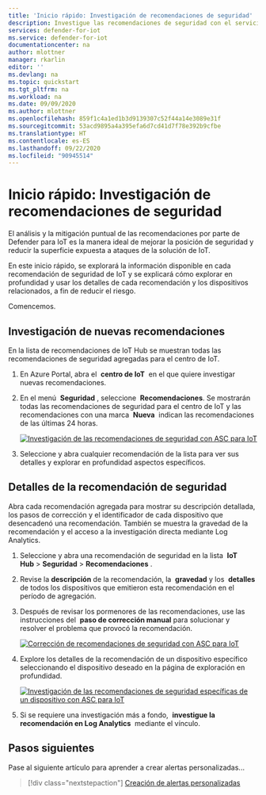 ```yaml
---
title: 'Inicio rápido: Investigación de recomendaciones de seguridad'
description: Investigue las recomendaciones de seguridad con el servicio de seguridad Defender para IoT.
services: defender-for-iot
ms.service: defender-for-iot
documentationcenter: na
author: mlottner
manager: rkarlin
editor: ''
ms.devlang: na
ms.topic: quickstart
ms.tgt_pltfrm: na
ms.workload: na
ms.date: 09/09/2020
ms.author: mlottner
ms.openlocfilehash: 859f1c4a1ed1b3d9139307c52f44a14e3089e31f
ms.sourcegitcommit: 53acd9895a4a395efa6d7cd41d7f78e392b9cfbe
ms.translationtype: HT
ms.contentlocale: es-ES
ms.lasthandoff: 09/22/2020
ms.locfileid: "90945514"
---
```

# <a name="quickstart-investigate-security-recommendations"></a>Inicio rápido: Investigación de recomendaciones de seguridad


El análisis y la mitigación puntual de las recomendaciones por parte de Defender para IoT es la manera ideal de mejorar la posición de seguridad y reducir la superficie expuesta a ataques de la solución de IoT.

En este inicio rápido, se explorará la información disponible en cada recomendación de seguridad de IoT y se explicará cómo explorar en profundidad y usar los detalles de cada recomendación y los dispositivos relacionados, a fin de reducir el riesgo.

Comencemos.

## <a name="investigate-new-recommendations"></a>Investigación de nuevas recomendaciones

En la lista de recomendaciones de IoT Hub se muestran todas las recomendaciones de seguridad agregadas para el centro de IoT.

1.  En Azure Portal, abra el  **centro de IoT**  en el que quiere investigar nuevas recomendaciones.

1.  En el menú  **Seguridad** , seleccione  **Recomendaciones**. Se mostrarán todas las recomendaciones de seguridad para el centro de IoT y las recomendaciones con una marca  **Nueva**  indican las recomendaciones de las últimas 24 horas. 

    [ ![Investigación de las recomendaciones de seguridad con ASC para IoT](media/quickstart/investigate-security-recommendations-inline.png)](media/quickstart/investigate-security-recommendations-expanded.png#lightbox)


1.  Seleccione y abra cualquier recomendación de la lista para ver sus detalles y explorar en profundidad aspectos específicos.

## <a name="security-recommendation-details"></a>Detalles de la recomendación de seguridad

Abra cada recomendación agregada para mostrar su descripción detallada, los pasos de corrección y el identificador de cada dispositivo que desencadenó una recomendación. También se muestra la gravedad de la recomendación y el acceso a la investigación directa mediante Log Analytics.

1.  Seleccione y abra una recomendación de seguridad en la lista  **IoT Hub** \> **Seguridad** \> **Recomendaciones** .

1.  Revise la **descripción** de la recomendación, la  **gravedad** y los  **detalles**  de todos los dispositivos que emitieron esta recomendación en el período de agregación. 

1.  Después de revisar los pormenores de las recomendaciones, use las instrucciones del  **paso de corrección manual** para solucionar y resolver el problema que provocó la recomendación. 

    [ ![Corrección de recomendaciones de seguridad con ASC para IoT](media/quickstart/remediate-security-recommendations-inline.png)](media/quickstart/remediate-security-recommendations-expanded.png#lightbox)


1.  Explore los detalles de la recomendación de un dispositivo específico seleccionando el dispositivo deseado en la página de exploración en profundidad.

    [ ![Investigación de las recomendaciones de seguridad específicas de un dispositivo con ASC para IoT](media/quickstart/explore-security-recommendation-detail-inline.png)](media/quickstart/explore-security-recommendation-detail-expanded.png#lightbox)


1.  Si se requiere una investigación más a fondo,  **investigue la recomendación en Log Analytics**  mediante el vínculo. 


## <a name="next-steps"></a>Pasos siguientes

Pase al siguiente artículo para aprender a crear alertas personalizadas...

> [!div class="nextstepaction"]
> [Creación de alertas personalizadas](quickstart-create-custom-alerts.md)

